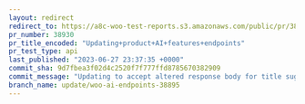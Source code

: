 ```yaml
---
layout: redirect
redirect_to: https://a8c-woo-test-reports.s3.amazonaws.com/public/pr/38930/api/index.html
pr_number: 38930
pr_title_encoded: "Updating+product+AI+features+endpoints"
pr_test_type: api
last_published: "2023-06-27 23:37:35 +0000"
commit_sha: 9d7fbea3f02d4c2520f7f777ffd8785670382909
commit_message: "Updating to accept altered response body for title suggestions"
branch_name: update/woo-ai-endpoints-38895
---
```


